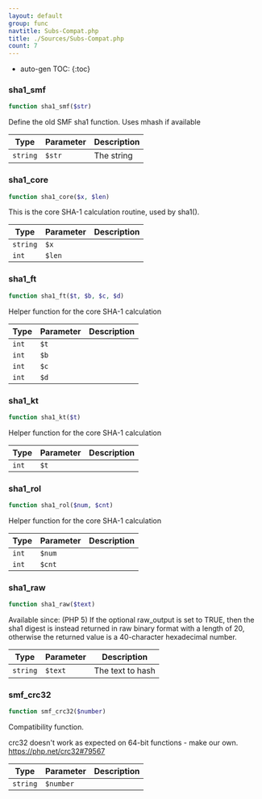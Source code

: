 ```yaml
---
layout: default
group: func
navtitle: Subs-Compat.php
title: ./Sources/Subs-Compat.php
count: 7
---
```

* auto-gen TOC:
{:toc}
### sha1_smf

```php
function sha1_smf($str)
```
Define the old SMF sha1 function. Uses mhash if available



Type|Parameter|Description
---|---|---
`string`|`$str`|The string

### sha1_core

```php
function sha1_core($x, $len)
```
This is the core SHA-1 calculation routine, used by sha1().



Type|Parameter|Description
---|---|---
`string`|`$x`|
`int`|`$len`|

### sha1_ft

```php
function sha1_ft($t, $b, $c, $d)
```
Helper function for the core SHA-1 calculation



Type|Parameter|Description
---|---|---
`int`|`$t`|
`int`|`$b`|
`int`|`$c`|
`int`|`$d`|

### sha1_kt

```php
function sha1_kt($t)
```
Helper function for the core SHA-1 calculation



Type|Parameter|Description
---|---|---
`int`|`$t`|

### sha1_rol

```php
function sha1_rol($num, $cnt)
```
Helper function for the core SHA-1 calculation



Type|Parameter|Description
---|---|---
`int`|`$num`|
`int`|`$cnt`|

### sha1_raw

```php
function sha1_raw($text)
```
Available since: (PHP 5)
If the optional raw_output is set to TRUE, then the sha1 digest is instead returned in raw binary format with a length of 20,
otherwise the returned value is a 40-character hexadecimal number.



Type|Parameter|Description
---|---|---
`string`|`$text`|The text to hash

### smf_crc32

```php
function smf_crc32($number)
```
Compatibility function.

crc32 doesn't work as expected on 64-bit functions - make our own.
https://php.net/crc32#79567

Type|Parameter|Description
---|---|---
`string`|`$number`|


